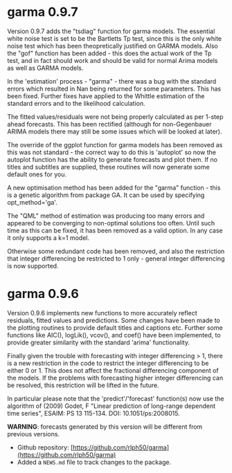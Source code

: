 # garma 0.9.7

Version 0.9.7 adds the "tsdiag" function for garma models. The essential white noise test is set to be the Bartletts Tp test,
since this is the only white noise test which has been theopretically justified on GARMA models. Also the "gof" function has
been added - this does the actual work of the Tp test, and in fact should work and should be valid for normal Arima models
as well as GARMA models.

In the 'estimation' process - "garma" - there was a bug with the standard errors which resulted in Nan being returned for some parameters. This has been fixed.
Further fixes have applied to the Whittle estimation of the standard errors and to the likelihood calculation.

The fitted values/residuals were not being properly calculated as per 1-step ahead forecasts. This has been rectified
(although for non-Gegenbauer ARIMA models there may still be some issues which will be looked at later).

The override of the ggplot function for garma models has been removed as this was not standard - the correct way to do this
is 'autoplot' so now the autoplot function has the ability to generate forecasts and plot them. If no titles and 
subtitles are supplied, these routines will now generate some default ones for you.

A new optimisation method has been added for the "garma" function - this is a genetic algorithm from package GA.
It can be used by specifying opt_method='ga'.

The "QML" method of estimation was producing too many errors and appeared to be converging to non-optimal solutions too often.
Until such time as this can be fixed, it has been removed as a valid option. In any case it only supports a k=1 model.

Otherwise some redundant code has been removed, and also the restriction that integer differencing be restricted to 1 
only - general integer differencing is now supported.

# garma 0.9.6

Version 0.9.6 implements new functions to more accurately reflect residuals, fitted values and predictions. 
Some changes have been made to the plotting routines to provide default titles and captions etc. 
Further some functions like AIC(), logLik(), vcov(), and coef() have been implemented, to provide 
greater similarity with the standard 'arima' functionality.

Finally given the trouble with forecasting with integer differencing > 1, there is a new restriction in the code to restrict
the integer differencing to be either 0 or 1. This does not affect the fractional differencing component of the models. 
If the problems with forecasting higher integer differencing can be resolved, this restriction will be lifted in the future.

In particular please note that the 'predict'/'forecast' function(s) now use the algorithm of (2009) Godet, F
"Linear prediction of long-range dependent time series", ESAIM: PS 13 115-134. DOI: 10.1051/ps:2008015.

**WARNING**: forecasts generated by this version will be different from previous versions.

* Github repository: [https://github.com/rlph50/garma](https://github.com/rlph50/garma)
* Added a `NEWS.md` file to track changes to the package.
